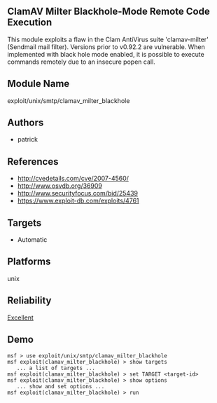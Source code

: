 ## ClamAV Milter Blackhole-Mode Remote Code Execution

This module exploits a flaw in the Clam AntiVirus suite 
'clamav-milter' (Sendmail mail filter). Versions prior to 
v0.92.2 are vulnerable. When implemented with black hole 
mode enabled, it is possible to execute commands remotely 
due to an insecure popen call.


## Module Name
exploit/unix/smtp/clamav_milter_blackhole

## Authors
* patrick


## References
* http://cvedetails.com/cve/2007-4560/
* http://www.osvdb.org/36909
* http://www.securityfocus.com/bid/25439
* https://www.exploit-db.com/exploits/4761



## Targets
* Automatic


## Platforms
unix

## Reliability
[Excellent](https://github.com/rapid7/metasploit-framework/wiki/Exploit-Ranking)

## Demo

```
msf > use exploit/unix/smtp/clamav_milter_blackhole
msf exploit(clamav_milter_blackhole) > show targets
   ... a list of targets ...
msf exploit(clamav_milter_blackhole) > set TARGET <target-id>
msf exploit(clamav_milter_blackhole) > show options
   ... show and set options ...
msf exploit(clamav_milter_blackhole) > run
```
    
    
